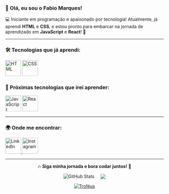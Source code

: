 ### 👋 Olá, eu sou o **Fabio Marques**!

💻 Iniciante em programação e apaixonado por tecnologia! Atualmente, já aprendi **HTML** e **CSS**, e estou pronto para embarcar na jornada de aprendizado em **JavaScript** e **React**! 🚀

---

### 🛠️ Tecnologias que já aprendi:
<div>
  <img src="https://cdn.jsdelivr.net/gh/devicons/devicon/icons/html5/html5-original.svg" title="HTML5" alt="HTML" width="50" height="50"/>
  <img src="https://cdn.jsdelivr.net/gh/devicons/devicon/icons/css3/css3-original.svg" title="CSS3" alt="CSS" width="50" height="50"/>
</div>

### 📌 Próximas tecnologias que irei aprender:
<div>
  <img src="https://cdn.jsdelivr.net/gh/devicons/devicon/icons/javascript/javascript-original.svg" title="JavaScript" alt="JavaScript" width="50" height="50"/>
  <img src="https://cdn.jsdelivr.net/gh/devicons/devicon/icons/react/react-original.svg" title="React" alt="React" width="50" height="50"/>
</div>

---

### 🌍 Onde me encontrar:
<div>
  <a href="www.linkedin.com/in/marques-sfabio" target="_blank">
    <img src="https://cdn.jsdelivr.net/gh/devicons/devicon/icons/linkedin/linkedin-original.svg" title="LinkedIn" alt="LinkedIn" width="50" height="50"/>
  </a>
  <a href="https://www.instagram.com/fabio_marquesrj?igsh=Mmk4YXZkOGN4cWRp" target="_blank">
    <img src="https://upload.wikimedia.org/wikipedia/commons/a/a5/Instagram_icon.png" title="Instagram" alt="Instagram" width="50" height="50"/>
  </a>
</div>

---

<div align="center">

🔥 **Siga minha jornada e bora codar juntos!** 🚀

<div style="display: flex; justify-content: center; align-items: center; gap: 20px;">
  <img src="https://github-readme-stats.vercel.app/api?username=Fabio-Marques1989&show_icons=true&theme=radical" alt="GitHub Stats"/>
  <img src="https://github-readme-stats.vercel.app/api/top-langs/?username=Fabio-Marques1989&theme=radical&layout=donut"/>
</div>

[![Troféus](https://github-profile-trophy.vercel.app/?username=Fabio-Marques1989&theme=radical)](https://github.com/ryo-ma/github-profile-trophy)

</div>

